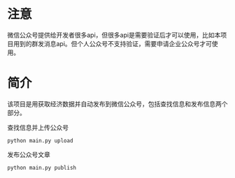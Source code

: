 # 注意
微信公众号提供给开发者很多api，但很多api是需要验证后才可以使用，比如本项目用到的群发消息api。但个人公众号不支持验证，需要申请企业公众号才可使用。

# 简介
该项目是用获取经济数据并自动发布到微信公众号，包括查找信息和发布信息两个部分。

查找信息并上传公众号
```shell
python main.py upload
```

发布公众号文章
```shell
python main.py publish
```
